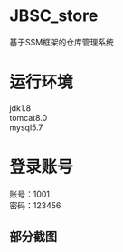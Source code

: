 # JBSC_store
基于SSM框架的仓库管理系统

# 运行环境
jdk1.8<br>
tomcat8.0<br>
mysql5.7<br>

# 登录账号
账号：1001<br>
密码：123456<br>

## 部分截图

